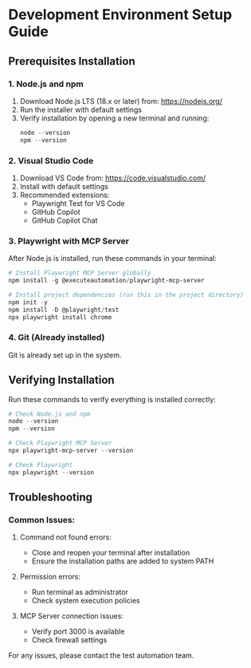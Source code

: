 # Development Environment Setup Guide

## Prerequisites Installation

### 1. Node.js and npm
1. Download Node.js LTS (18.x or later) from: https://nodejs.org/
2. Run the installer with default settings
3. Verify installation by opening a new terminal and running:
   ```powershell
   node --version
   npm --version
   ```

### 2. Visual Studio Code
1. Download VS Code from: https://code.visualstudio.com/
2. Install with default settings
3. Recommended extensions:
   - Playwright Test for VS Code
   - GitHub Copilot
   - GitHub Copilot Chat

### 3. Playwright with MCP Server
After Node.js is installed, run these commands in your terminal:
```powershell
# Install Playwright MCP Server globally
npm install -g @executeautomation/playwright-mcp-server

# Install project dependencies (run this in the project directory)
npm init -y
npm install -D @playwright/test
npx playwright install chrome
```

### 4. Git (Already installed)
Git is already set up in the system.

## Verifying Installation

Run these commands to verify everything is installed correctly:
```powershell
# Check Node.js and npm
node --version
npm --version

# Check Playwright MCP Server
npx playwright-mcp-server --version

# Check Playwright
npx playwright --version
```

## Troubleshooting

### Common Issues:
1. Command not found errors:
   - Close and reopen your terminal after installation
   - Ensure the installation paths are added to system PATH

2. Permission errors:
   - Run terminal as administrator
   - Check system execution policies

3. MCP Server connection issues:
   - Verify port 3000 is available
   - Check firewall settings

For any issues, please contact the test automation team.
